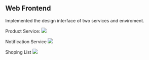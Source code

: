 ## Web Frontend

Implemented the design interface of two services and enviroment.

Product Service:
![](https://s.iimg.su/s/20/vcBpTGt0UPttz97qlWlzNdhoQBbAYvJy7ALW303Z.png)

Notification Service
![](https://s.iimg.su/s/20/bu1RkVoeXvyfo9gllUutUoPRh3gAk2nVZp4AAuUf.png)

Shoping List
![](https://s.iimg.su/s/20/wuzaRRI6cXSoXTK825PemAfhgbvDXjSbshx4V2OY.png)
